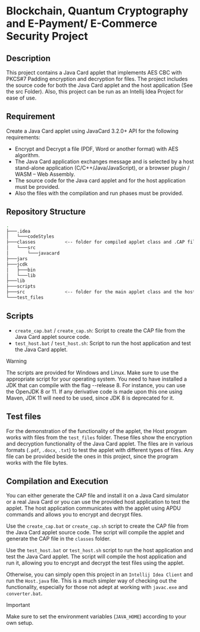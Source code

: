 # Blockchain, Quantum Cryptography and E-Payment/ E-Commerce Security Project      

## Description

This project contains a Java Card applet that implements AES CBC with PKCS#7 Padding encryption and decryption for files. The project includes the source code for both the Java Card applet and the host application (See the src Folder). Also, this project can be run as an Intellij Idea Project for ease of use.

## Requirement

Create a Java Card applet using JavaCard 3.2.0+ API for the following requirements:

- Encrypt and Decrypt a file (PDF, Word or another format) with AES algorithm.
- The Java Card application exchanges message and is selected by a host stand-alone application (C/C++/Java/JavaScript), or a browser plugin / WASM – Web Assembly.
- The source code for the Java card applet and for the host application must be provided.
- Also the files with the compilation and run phases must be provided.

## Repository Structure

```bash
.
├───.idea
│   └───codeStyles
├───classes           <-- folder for compiled applet class and .CAP file
│   └───src
│       └───javacard
├───jars
├───jcdk
│   ├───bin
│   └───lib
├───lib
├───scripts
├───src               <-- folder for the main applet class and the host application
└───test_files
```

## Scripts

- `create_cap.bat` / `create_cap.sh`: Script to create the CAP file from the Java Card applet source code.
- `test_host.bat` / `test_host.sh`: Script to run the host application and test the Java Card applet.

> [!WARNING]
> The scripts are provided for Windows and Linux. Make sure to use the appropriate script for your operating system. You need to have installed a JDK that can compile with the flag --release 8. For instance, you can use the OpenJDK 8 or 11. If any derivative code is made upon this one using Maven, JDK 11 will need to be used, since JDK 8 is deprecated for it.

## Test files

For the demonstration of the functionality of the applet, the Host program works with files from the `test_files` folder. These files show the encryption and decryption functionality of the Java Card applet. The files are in various formats (`.pdf`, `.docx`, `.txt`) to test the applet with different types of files. Any file can be provided beside the ones in this project, since the program works with the file bytes.

## Compilation and Execution

You can either generate the CAP file and install it on a Java Card simulator or a real Java Card or you can use the provided host application to test the applet. The host application communicates with the applet using APDU commands and allows you to encrypt and decrypt files.

Use the `create_cap.bat` or `create_cap.sh` script to create the CAP file from the Java Card applet source code. The script will compile the applet and generate the CAP file in the `classes` folder.

Use the `test_host.bat` or `test_host.sh` script to run the host application and test the Java Card applet. The script will compile the host application and run it, allowing you to encrypt and decrypt the test files using the applet.

Otherwise, you can simply open this project in an `Intellij Idea Client` and run the `Host.java` file. This is a much simpler way of checking out the functionality, especially for those not adept at working with `javac.exe` and `converter.bat`.

> [!IMPORTANT]
> Make sure to set the environment variables (`JAVA_HOME`) according to your own setup.
